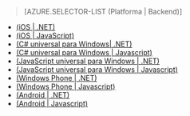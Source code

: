 ﻿> [AZURE.SELECTOR-LIST (Platforma | Backend)]
- [(iOS | .NET)](/es-es/documentation/articles/mobile-services-dotnet-backend-ios-get-started-push/)
- [(iOS | JavaScript)](/es-es/documentation/articles/mobile-services-javascript-backend-ios-get-started-push/)
- [(C# universal para Windows| .NET)](/es-es/documentation/articles/mobile-services-dotnet-backend-windows-universal-dotnet-get-started-push/)
- [(C# universal para Windows | Javascript)](/es-es/documentation/articles/mobile-services-javascript-backend-windows-universal-dotnet-get-started-push/)
- [(JavaScript universal para Windows | .NET)](/es-es/documentation/articles/mobile-services-dotnet-backend-windows-universal-javascript-get-started-push/)
- [(JavaScript universal para Windows | Javascript)](/es-es/documentation/articles/mobile-services-javascript-backend-windows-universal-javascript-get-started-push/)
- [(Windows Phone | .NET)](/es-es/documentation/articles/mobile-services-dotnet-backend-windows-phone-get-started-push/)
- [(Windows Phone | Javascript)](/es-es/documentation/articles/mobile-services-javascript-backend-windows-phone-get-started-push/)
- [(Android | .NET)](/es-es/documentation/articles/mobile-services-dotnet-backend-android-get-started-push-EC/)
- [(Android | Javascript)](/es-es/documentation/articles/mobile-services-javascript-backend-android-get-started-push-EC/)

<!--HONumber=45--> 

